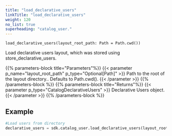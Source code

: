 ```yaml
---
title: "load_declarative_users"
linkTitle: "load_declarative_users"
weight: 120
no_list: true
superheading: "catalog_user."
---
```


<!-- TODO -->

``load_declarative_users(layout_root_path: Path = Path.cwd())``

Load declarative users layout, which was stored using store_declarative_users.

{{% parameters-block  title="Parameters"%}}
{{< parameter p_name="layout_root_path" p_type="Optional[Path]" >}}
Path to the root of the layout directory.. Defaults to Path.cwd().
{{< /parameter >}}
{{% /parameters-block %}}
{{% parameters-block title="Returns"%}}
{{< parameter p_type="CatalogDeclarativeUsers" >}}
Declarative Users object.
{{< /parameter >}}
{{% /parameters-block %}}

## Example

```python
#Load users from directory
declarative_users = sdk.catalog_user.load_declarative_users(layout_root_path: Path = Path.cwd())
```
